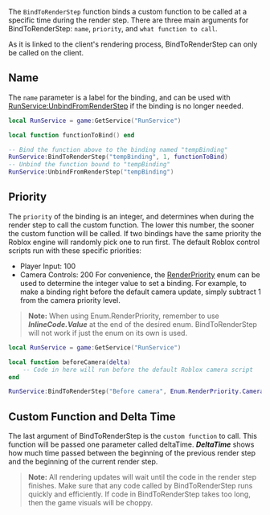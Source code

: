 The `BindToRenderStep` function binds a custom function to be called at a specific time during the render step. There are three main arguments for BindToRenderStep: `name`, `priority`, and `what function to call`.

As it is linked to the client's rendering process, BindToRenderStep can only be called on the client.

Name
----

The `name` parameter is a label for the binding, and can be used with [RunService:UnbindFromRenderStep](https://developer.roblox.com/en-us/api-reference/function/RunService/UnbindFromRenderStep) if the binding is no longer needed.

```Lua
local RunService = game:GetService("RunService")

local function functionToBind() end

-- Bind the function above to the binding named "tempBinding"
RunService:BindToRenderStep("tempBinding", 1, functionToBind)
-- Unbind the function bound to "tempBinding"
RunService:UnbindFromRenderStep("tempBinding")
```

Priority
--------

The `priority` of the binding is an integer, and determines when during the render step to call the custom function. The lower this number, the sooner the custom function will be called. If two bindings have the same priority the Roblox engine will randomly pick one to run first. The default Roblox control scripts run with these specific priorities:

*   Player Input: 100
*   Camera Controls: 200
    For convenience, the [RenderPriority](https://developer.roblox.com/en-us/api-reference/enum/RenderPriority) enum can be used to determine the integer value to set a binding. For example, to make a binding right before the default camera update, simply subtract 1 from the camera priority level.

> **Note:** When using Enum.RenderPriority, remember to use _**InlineCode.Value**_ at the end of the desired enum. BindToRenderStep will not work if just the enum on its own is used.

```Lua
local RunService = game:GetService("RunService")

local function beforeCamera(delta)
    -- Code in here will run before the default Roblox camera script
end

RunService:BindToRenderStep("Before camera", Enum.RenderPriority.Camera.Value - 1, beforeCamera)
```

Custom Function and Delta Time
------------------------------

The last argument of BindToRenderStep is the `custom function` to call. This function will be passed one parameter called deltaTime. _**DeltaTime**_ shows how much time passed between the beginning of the previous render step and the beginning of the current render step.

> **Note:** All rendering updates will wait until the code in the render step finishes. Make sure that any code called by BindToRenderStep runs quickly and efficiently. If code in BindToRenderStep takes too long, then the game visuals will be choppy.